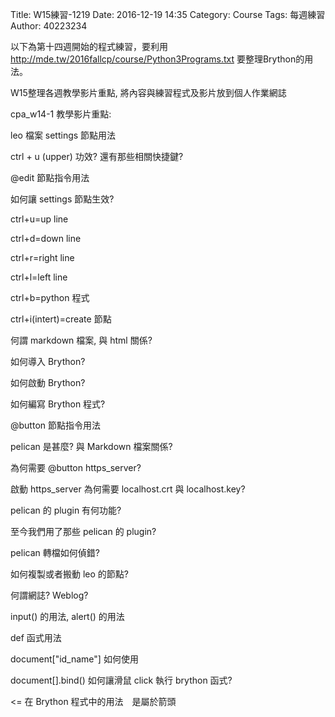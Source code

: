Title: W15練習-1219
Date: 2016-12-19 14:35
Category: Course
Tags: 每週練習
Author: 40223234

以下為第十四週開始的程式練習，要利用<a href="http://mde.tw/2016fallcp/course/Python3Programs.txt">http://mde.tw/2016fallcp/course/Python3Programs.txt</a> 要整理Brython的用法。

<!-- PELICAN_END_SUMMARY -->

<!-- 導入 Brython 標準程式庫 -->

<script type="text/javascript" 
    src="https://cdn.rawgit.com/brython-dev/brython/master/www/src/brython_dist.js">
</script>

<!-- 啟動 Brython -->
<script>
window.onload=function(){
brython(1);
}
</script>

W15整理各週教學影片重點, 將內容與練習程式及影片放到個人作業網誌

cpa_w14-1 教學影片重點:

leo 檔案 settings 節點用法

ctrl + u (upper) 功效? 還有那些相關快捷鍵?


@edit 節點指令用法

如何讓 settings 節點生效?

ctrl+u=up line

ctrl+d=down line

ctrl+r=right line

ctrl+l=left line

ctrl+b=python 程式

ctrl+i(intert)=create 節點

何謂 markdown 檔案, 與 html 關係?

如何導入 Brython?

如何啟動 Brython?

如何編寫 Brython 程式?

@button 節點指令用法

pelican 是甚麼? 與 Markdown 檔案關係?

為何需要 @button https_server?

啟動 https_server 為何需要 localhost.crt 與 localhost.key?

pelican 的 plugin 有何功能?

至今我們用了那些 pelican 的 plugin?

pelican 轉檔如何偵錯?

如何複製或者搬動 leo 的節點?

何謂網誌? Weblog?

input() 的用法, alert() 的用法

def 函式用法

document["id_name"] 如何使用

document[].bind() 如何讓滑鼠 click 執行 brython 函式?

<= 在 Brython 程式中的用法　是屬於箭頭

